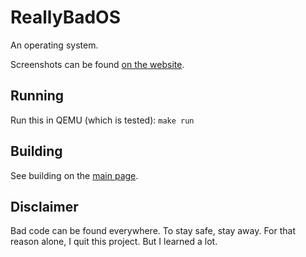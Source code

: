 # ReallyBadOS
An operating system.

Screenshots can be found [on the website](https://daniyalw.github.io/ReallyBadOS/#screenshots).

## Running
Run this in QEMU (which is tested): `make run`

## Building
See building on the [main page](https://daniyalw.github.io/ReallyBadOS#building).

## Disclaimer
Bad code can be found everywhere. To stay safe, stay away.
For that reason alone, I quit this project. But I learned a lot.
